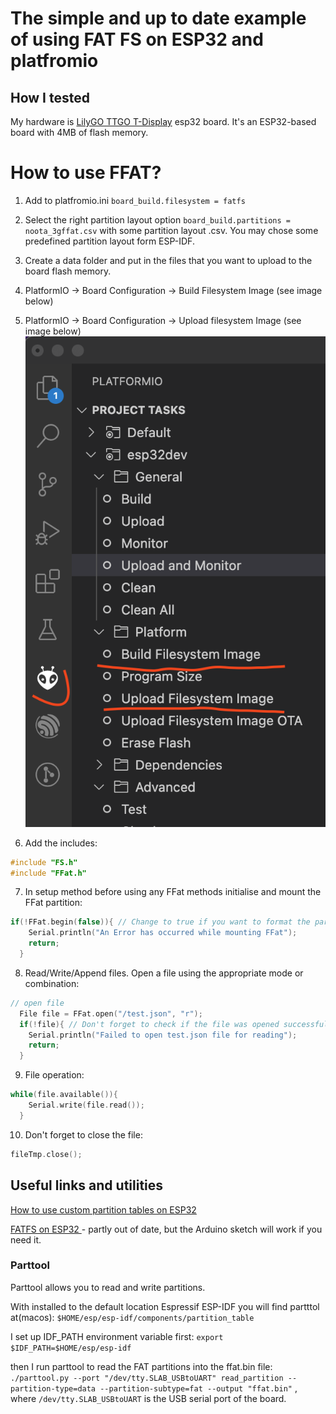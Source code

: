 # The simple and up to date example of using FAT FS on ESP32 and platfromio

## How I tested

My hardware is [LilyGO TTGO T-Display](https://www.lilygo.cc/products/lilygo®-ttgo-t-display-1-14-inch-lcd-esp32-control-board) esp32 board.
It's an ESP32-based board with 4MB of flash memory.

# How to use FFAT?

1. Add to platfromio.ini `board_build.filesystem = fatfs`
2. Select the right partition layout option `board_build.partitions = noota_3gffat.csv` with some partition layout .csv. You may chose some predefined partition layout form ESP-IDF.
3. Create a data folder and put in the files that you want to upload to the board flash memory.
4. PlatformIO -> Board Configuration -> Build Filesystem Image (see image below)
5. PlatformIO -> Board Configuration -> Upload filesystem Image (see image below)
!["Build Filesystem Image"](./doc/img/platformio_buildimage.png)

6. Add the includes:

```c
#include "FS.h"
#include "FFat.h"
```

7. In setup method before using any FFat methods initialise and mount the FFat partition:

```c
if(!FFat.begin(false)){ // Change to true if you want to format the partition on mount error
    Serial.println("An Error has occurred while mounting FFat");
    return;
  }
```

8. Read/Write/Append files. Open a file using the appropriate mode or combination:

```c
// open file
  File file = FFat.open("/test.json", "r");
  if(!file){ // Don't forget to check if the file was opened successfully
    Serial.println("Failed to open test.json file for reading");
    return;
  }
```
9. File operation:

```c
while(file.available()){
    Serial.write(file.read());
  }
```

10. Don't forget to close the file:

```c
fileTmp.close();
```

## Useful links and utilities

[How to use custom partition tables on ESP32](https://blog.espressif.com/how-to-use-custom-partition-tables-on-esp32-69c0f3fa89c8)

[FATFS on ESP32 ](https://github.com/marcmerlin/esp32_fatfsimage) - partly out of date, but the Arduino sketch will work if you need it.


### Parttool

Parttool allows you to read and write partitions.

With installed to the default location Espressif ESP-IDF you will find partttol at(macos):
`$HOME/esp/esp-idf/components/partition_table`

I set up IDF_PATH environment variable first:
`export $IDF_PATH=$HOME/esp/esp-idf`

then I run parttool to read the FAT partitions into the ffat.bin file:
`./parttool.py --port "/dev/tty.SLAB_USBtoUART" read_partition --partition-type=data --partition-subtype=fat --output "ffat.bin"`
, where `/dev/tty.SLAB_USBtoUART` is the USB serial port of the board.